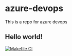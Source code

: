 # azure-devops
This is a repo for azure devops

## Hello world!

[![Makefile CI](https://github.com/bvt3/azure-devops/actions/workflows/makefile.yml/badge.svg)](https://github.com/bvt3/azure-devops/actions/workflows/makefile.yml)
